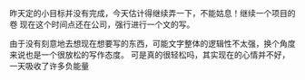 昨天定的小目标并没有完成，今天估计得继续弄一下，不能姑息！继续一个项目的卷
现在这个时间点还在公司，强行进行一个文的写。

由于没有刻意地去想现在想要写的东西，可能文字整体的逻辑性不太强，换个角度来说也是一个很放松的写作态度。
可是真的很轻松吗，其实现在的心情并不好，一天吸收了许多负能量